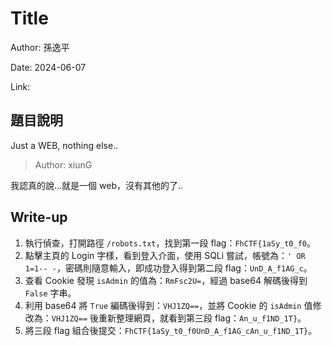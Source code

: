 # Title

Author: 孫逸平

Date: 2024-06-07

Link: 

## 題目說明

Just a WEB, nothing else..

> Author: xiunG

我認真的說...就是一個 web，沒有其他的了..

## Write-up

1. 執行偵查，打開路徑 `/robots.txt`，找到第一段 flag：`FhCTF{1aSy_t0_f0`。
2. 點擊主頁的 Login 字樣，看到登入介面，使用 SQLi 嘗試，帳號為：`' OR 1=1-- -`，密碼則隨意輸入，即成功登入得到第二段 flag：`UnD_A_f1AG_c`。
3. 查看 Cookie 發現 `isAdmin` 的值為：`RmFsc2U=`，經過 base64 解碼後得到 `False` 字串。
4. 利用 base64 將 `True` 編碼後得到：`VHJ1ZQ==`，並將 Cookie 的 `isAdmin` 值修改為：`VHJ1ZQ==` 後重新整理網頁，就看到第三段 flag：`An_u_f1ND_1T}`。
5. 將三段 flag 組合後提交：`FhCTF{1aSy_t0_f0UnD_A_f1AG_cAn_u_f1ND_1T}`。

